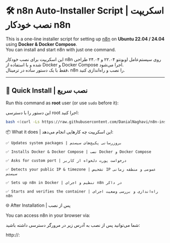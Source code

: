 # 🛠️ n8n Auto-Installer Script | اسکریپت نصب خودکار n8n

This is a one-line installer script for setting up [n8n](https://n8n.io) on **Ubuntu 22.04 / 24.04** using **Docker & Docker Compose**.  
You can install and start n8n with just one command.

این اسکریپت برای نصب خودکار n8n روی سیستم‌عامل اوبونتو ۲۲.۰۴ و ۲۴.۰۴ طراحی شده و با استفاده از Docker و Docker Compose اجرا می‌شود.  
فقط با یک دستور ساده در ترمینال، n8n را نصب و راه‌اندازی کنید.

---

## 🚀 Quick Install | نصب سریع

Run this command as **root** user (or use `sudo` before it):

این دستور را با دسترسی root اجرا کنید:

```bash
bash <(curl -Ls https://raw.githubusercontent.com/DanialNaghavi/n8n-installer/main/install.sh)
```

📦 What it does | این اسکریپت چه کارهایی انجام می‌دهد:

    ✅ Updates system packages | بروزرسانی پکیج‌های سیستم

    ✅ Installs Docker & Docker Compose | نصب Docker و Docker Compose

    ✅ Asks for custom port | درخواست پورت دلخواه از کاربر

    ✅ Detects your public IP & timezone | تشخیص IP عمومی و منطقه زمانی سیستم

    ✅ Sets up n8n in Docker | تنظیم و اجرای n8n در داکر

    ✅ Starts and verifies the container | راه‌اندازی و بررسی وضعیت اجرای n8n

🌐 After Installation | پس از نصب

You can access n8n in your browser via:

شما می‌توانید پس از نصب به آدرس زیر در مرورگر دسترسی داشته باشید:

http://<your-server-ip>:<your-port>




